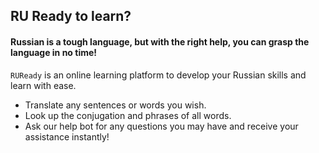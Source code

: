 ## RU Ready to learn?
#### Russian is a tough language, but with the right help, you can grasp the language in no time!  

`RUReady` is an online learning platform to develop your Russian skills and learn with ease.  
+ Translate any sentences or words you wish.
+ Look up the conjugation and phrases of all words.
+ Ask our help bot for any questions you may have and receive your assistance instantly!
